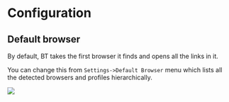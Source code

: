 # Configuration

## Default browser

By default, BT takes the first browser it finds and opens all the links in it.

You can change this from `Settings->Default Browser` menu which lists all the detected browsers and profiles hierarchically.

![](default.png)